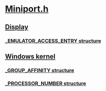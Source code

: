 # [Miniport.h](index.md)
## [Display](../_display/index.md)
### [_EMULATOR_ACCESS_ENTRY structure](../miniport/ns-miniport-_emulator_access_entry.md)
## [Windows kernel](../_kernel/index.md)
### [_GROUP_AFFINITY structure](../miniport/ns-miniport-_group_affinity.md)
### [_PROCESSOR_NUMBER structure](../miniport/ns-miniport-_processor_number.md)
